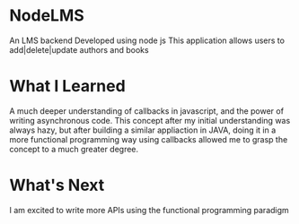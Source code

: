 # NodeLMS
An LMS backend Developed using node js
This application allows users to add|delete|update authors and books

# What I Learned
A much deeper understanding of callbacks in javascript, and the power of writing asynchronous code.
This concept after my initial understanding was always hazy, but after building a similar appliaction in JAVA, doing it in a more functional programming way using callbacks allowed me to grasp the concept to a much greater degree.

# What's Next
I am excited to write more APIs using the functional programming paradigm
